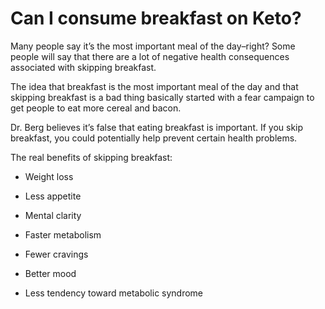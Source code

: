 # Can I consume breakfast on Keto?

Many people say it’s the most important meal of the day–right? Some people will say that there are a lot of negative health consequences associated with skipping breakfast.

The idea that breakfast is the most important meal of the day and that skipping breakfast is a bad thing basically started with a fear campaign to get people to eat more cereal and bacon.

Dr. Berg believes it’s false that eating breakfast is important. If you skip breakfast, you could potentially help prevent certain health problems.

The real benefits of skipping breakfast:

- Weight loss

- Less appetite

- Mental clarity

- Faster metabolism

- Fewer cravings

- Better mood

- Less tendency toward metabolic syndrome